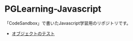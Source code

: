 # PGLearning-Javascript
「CodeSandbox」で書いたJavascript学習用のリポジトリです。

- [オブジェクトのテスト](https://codesandbox.io/s/jssiziwu-43c7p?file=/src/object.spec.js)
